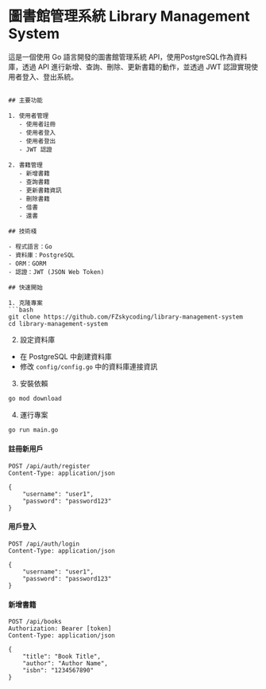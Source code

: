 # 圖書館管理系統 Library Management System

這是一個使用 Go 語言開發的圖書館管理系統 API，使用PostgreSQL作為資料庫，透過 API 進行新增、查詢、刪除、更新書籍的動作，並透過 JWT 認證實現使用者登入、登出系統。

````

## 主要功能

1. 使用者管理
   - 使用者註冊
   - 使用者登入
   - 使用者登出
   - JWT 認證

2. 書籍管理
   - 新增書籍
   - 查詢書籍
   - 更新書籍資訊
   - 刪除書籍
   - 借書
   - 還書

## 技術棧

- 程式語言：Go
- 資料庫：PostgreSQL
- ORM：GORM
- 認證：JWT (JSON Web Token)

## 快速開始

1. 克隆專案
```bash
git clone https://github.com/FZskycoding/library-management-system
cd library-management-system
````

2. 設定資料庫

- 在 PostgreSQL 中創建資料庫
- 修改 `config/config.go` 中的資料庫連接資訊

3. 安裝依賴

```bash
go mod download
```

4. 運行專案

```bash
go run main.go
```


#### 註冊新用戶

```http
POST /api/auth/register
Content-Type: application/json

{
    "username": "user1",
    "password": "password123"
}
```

#### 用戶登入

```http
POST /api/auth/login
Content-Type: application/json

{
    "username": "user1",
    "password": "password123"
}
```

#### 新增書籍

```http
POST /api/books
Authorization: Bearer [token]
Content-Type: application/json

{
    "title": "Book Title",
    "author": "Author Name",
    "isbn": "1234567890"
}
```

